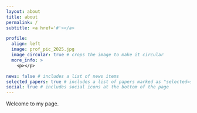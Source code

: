 ```yaml
---
layout: about
title: about
permalink: /
subtitle: <a href='#'></a>

profile:
  align: left
  image: prof_pic_2025.jpg
  image_circular: true # crops the image to make it circular
  more_info: >
    <p></p>

news: false # includes a list of news items
selected_papers: true # includes a list of papers marked as "selected={true}"
social: true # includes social icons at the bottom of the page
---
```


Welcome to my page.
